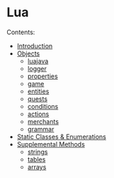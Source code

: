 
Lua
===

Contents:

- [Introduction](intro.md)
- [Objects](objects/)
    - [luajava](objects/luajava.md)
    - [logger](objects/logger.md)
    - [properties](objects/properties.md)
    - [game](objects/game.md)
    - [entities](objects/entities.md)
    - [quests](objects/quests.md)
    - [conditions](objects/conditions.md)
    - [actions](objects/actions.md)
    - [merchants](objects/merchants.md)
    - [grammar](objects/grammar.md)
- [Static Classes & Enumerations](exposed_classes/)
- [Supplemental Methods](supplemental_methods/)
    - [strings](supplemental_methods/strings.md)
    - [tables](supplemental_methods/tables.md)
    - [arrays](supplemental_methods/arrays.md)
